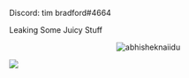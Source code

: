 Discord: tim bradford#4664

Leaking Some Juicy Stuff

<p align="center"> <img src="https://github-readme-stats.vercel.app/api?username=Planetfn&show_icons=true&theme=gotham" alt="abhisheknaiidu" />
  
  
![](https://komarev.com/ghpvc/?username=your-github-Planetfn&style=fot-the-badge)
